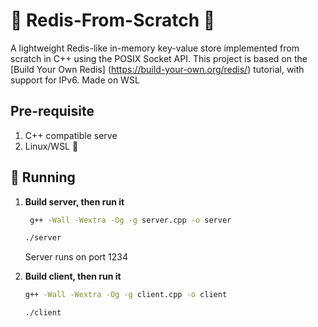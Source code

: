 #  🐙 Redis-From-Scratch 🐙

A lightweight Redis-like in-memory key-value store implemented from scratch in C++ using the POSIX Socket API. This project is based on the [Build Your Own Redis] (https://build-your-own.org/redis/) tutorial, with support for IPv6. Made on WSL

## Pre-requisite
1. C++ compatible serve
2. Linux/WSL 🐧

## 📍 Running 

1. **Build server, then run it**
   ```bash
    g++ -Wall -Wextra -Og -g server.cpp -o server
   
   ./server
   ```
    Server runs on port 1234

2. **Build client, then run it**

   ```bash
   g++ -Wall -Wextra -Og -g client.cpp -o client
   
   ./client
   ```
